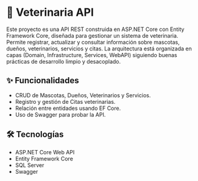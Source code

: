 # 🐾 Veterinaria API
Este proyecto es una API REST construida en ASP.NET Core con Entity Framework Core, diseñada para gestionar un sistema de veterinaria. Permite registrar, actualizar y consultar información sobre mascotas, dueños, veterinarios, servicios y citas. La arquitectura está organizada en capas (Domain, Infrastructure, Services, WebAPI) siguiendo buenas prácticas de desarrollo limpio y desacoplado.

## ✨ Funcionalidades
- CRUD de Mascotas, Dueños, Veterinarios y Servicios.
- Registro y gestión de Citas veterinarias.
- Relación entre entidades usando EF Core.
- Uso de Swagger para probar la API.

## 🛠️ Tecnologías
- ASP.NET Core Web API
- Entity Framework Core
- SQL Server
- Swagger
